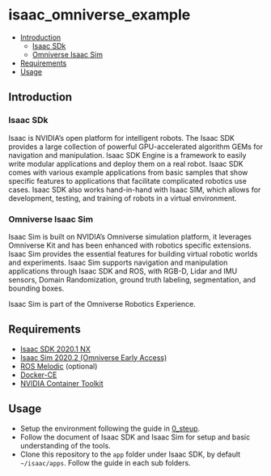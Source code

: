 # isaac_omniverse_example <!-- omit in toc -->

- [Introduction](#introduction)
  - [Isaac SDk](#isaac-sdk)
  - [Omniverse Isaac Sim](#omniverse-isaac-sim)
- [Requirements](#requirements)
- [Usage](#usage)


## Introduction
### Isaac SDk
Isaac is NVIDIA’s open platform for intelligent robots. The Isaac SDK provides a large collection of powerful GPU-accelerated algorithm GEMs for navigation and manipulation. Isaac SDK Engine is a framework to easily write modular applications and deploy them on a real robot. Isaac SDK comes with various example applications from basic samples that show specific features to applications that facilitate complicated robotics use cases. Isaac SDK also works hand-in-hand with Isaac SIM, which allows for development, testing, and training of robots in a virtual environment.

### Omniverse Isaac Sim
Isaac Sim is built on NVIDIA’s Omniverse simulation platform, it leverages Omniverse Kit and has been enhanced with robotics specific extensions. Isaac Sim provides the essential features for building virtual robotic worlds and experiments. Isaac Sim supports navigation and manipulation applications through Isaac SDK and ROS, with RGB-D, Lidar and IMU sensors, Domain Randomization, ground truth labeling, segmentation, and bounding boxes.

Isaac Sim is part of the Omniverse Robotics Experience.

## Requirements
* [Isaac SDK 2020.1 NX](https://developer.nvidia.com/isaac/downloads)
* [Isaac Sim 2020.2 (Omniverse Early Access)](https://developer.nvidia.com/isaac-sim/download)
* [ROS Melodic](http://wiki.ros.org/melodic) (optional)
* [Docker-CE](https://docs.docker.com/engine/install/ubuntu/)
* [NVIDIA Container Toolkit](https://github.com/NVIDIA/nvidia-docker)

## Usage
* Setup the environment following the guide in [0_steup](0_setup/READE.md).
* Follow the document of Isaac SDK and Isaac Sim for setup and basic understanding of the tools.
* Clone this repository to the `app` folder under Isaac SDK, by default `~/isaac/apps`. Follow the guide in each sub folders.